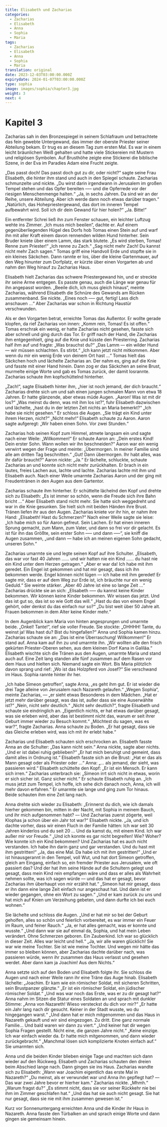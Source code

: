 ```yaml
---
title: Elisabeth und Zacharias
categories:
  - Zacharias
  - Elisabeth
  - Anna
  - Sophia
  - Maria
tags:
  - Zacharias
  - Elisabeth
  - Anna
  - Sophia
  - Maria
translation: original
date: 2023-12-03T03:00:00.000Z
expirydate: 2024-01-07T03:00:00.000Z
type: sophia
image: images/sophia/chapter3.jpg
weight: 3
next: 4
---
```


# Kapitel 3

Zacharias sah in den Bronzespiegel in seinem Schlafraum und betrachtete das fein gewebte Untergewand, das immer der oberste Priester seiner Abteilung bekam.
Er trug es an diesem Tag zum ersten Mal.
Es war in einem leicht bräunlichen Weiß gehalten und hatte viele Stickereien mit Mustern und religiösen Symbolen.
Auf Brusthöhe zeigte eine Stickerei die biblische Szene, in der Eva im Paradies Adam eine Frucht zeigte.

„Das passt doch!
Das passt doch gut zu dir, oder nicht?“ sagte seine Frau Elisabeth, die hinter ihm stand und auch in den Spiegel schaute.
Zacharias schmunzelte und nickte.
„Du wirst darin irgendwann in Jerusalem im großen Tempel stehen und das Opfer bereiten ––– und die Opferrede vor der riesigen Menschenmenge halten.“
„Ja, in sechs Jahren.
Da sind wir an der Reihe, unsere Abteilung.
Aber ich werde dann noch etwas darüber tragen.“
„Natürlich, das Hohepriestergewand, das dort im inneren Tempel aufbewahrt wird.
Soll ich dir dein Gewand für hier holen?“ „Ja.
Bitte!“

Ein entfernter Schrei ließ ihn zum Fenster schauen, ein leichter Luftzug wehte ins Zimmer.
„Ich muss mich beeilen“, dachte er.
Auf einem gegenüberliegenden Hügel des Dorfs hob Tomas einen Stein auf und warf ihn mit aller Kraft einem davon rennenden wilden Hund hinterher.
Sein Bruder kniete über einem Lamm, das stark blutete.
„Es wird sterben, Tomas!
Renne zum Priester!“
„Ich renne zu Zach.“
„Sag nicht mehr Zach!
Du kannst nicht mehr Zach sagen.“
Tomas griff eine Handvoll Erde und stopfte sie in ein kleines Säckchen.
Dann rannte er los, über die kleine Gartenmauer, auf den Weg hinunter zum Dorfplatz, er kürzte über einen Vorgarten ab und nahm den Weg hinauf zu Zacharias Haus.

Elisabeth hielt Zacharias das schwere Priestergewand hin, und er streckte ihr seine Arme entgegen.
Es passte genau, auch die Länge war genau für ihn angepasst worden.
„Beeile dich, ich muss gleich hinaus“, meinte Zacharias, während Elisabeth die Schnüre des Gewands am Rücken zusammenband.
Sie nickte.
„Eines noch ––– gut, fertig!
Lass dich anschauen ...“
Aber Zacharias war schon in Richtung Haustür verschwunden.

Als er den Vorgarten betrat, erreichte Tomas das Außentor.
Er wollte gerade klopfen, da rief Zacharias von innen: „Komm rein, Tomas!
Es ist offen.“
Tomas erschrak ein wenig, er hatte Zacharias nicht gesehen, fasste sich aber schnell und ging durch das Tor.
Er griff nach der Hand, die Zacharias ihm entgegenhielt, ging auf die Knie und küsste den Priesterring.
Zacharias half ihm auf und fragte: „Was brauchst du?“ „Das Lamm –– ein wilder Hund –– wir müssen schlachten.
Es stirbt.“
„Ich kann jetzt nicht mitkommen.
Aber wenn du mir ein wenig Erde von deinem Ort hast ...“ Tomas hielt das Säckchen hoch und lächelte Zacharias an.
Der nahm es, ging auf die Knie und fasste mit einer Hand hinein.
Dann zog er das Säckchen an seine Brust, murmelte einige Worte und gab es Tomas zurück, der damit losrannte.
Zacharias schaute ihm kopfschüttelnd hinterher.

„Zach!“, sagte Elisabeth hinter ihm, „hier ist noch jemand, der dich braucht.“
Zacharias drehte sich um und sah einen jungen schmalen Mann von etwa 18 Jahren.
Er hatte glänzende, aber etwas müde Augen.
„Aaron!
Was ist mit dir los?“ „Was meinst du denn, was mit ihm los ist?“, fuhr Elisabeth dazwischen und lächelte, „hast du in der letzten Zeit nichts an Maria bemerkt?“ „Ich habe sie nicht gesehen.“
Er schloss die Augen.
„Sie trägt ein Kind unter ihrem Herzen, nicht?“ „Nicht mehr!“
Elisabeth schaute zu Aaron.
Aaron sagte aufgeregt: „Wir haben einen Sohn.
Vor zwei Stunden.“

Zacharias hob seinen Kopf zum Himmel, atmete langsam ein und sagte nach einer Weile: „Willkommen!“
Er schaute Aaron an: „Dein erstes Kind!
Dein erster Sohn.
Wann wollen wir ihn beschneiden?“ Aaron war ein wenig verwirrt wegen der Frage und meinte: „Übermorgen.
In meiner Familie sind alle am dritten Tag beschnitten.“
„Gut!
Dann übermorgen.
Ihr habt alles, was ihr dafür braucht?“ Aaron nickte: „Ja.“
Er lächelte, schluckte, schaute Zacharias an und konnte sich nicht mehr zurückhalten.
Er brach in ein lautes, freies Lachen aus, lachte und lachte.
Zacharias lachte mit ihm und Elisabeth auch.
Nach einer Weile umarmte Zacharias Aaron und der ging mit Freudentränen in den Augen aus dem Gartentor.

Zacharias schaute ihm hinterher.
Er schüttelte lächelnd den Kopf und drehte sich zu Elisabeth: „Es ist immer so schön, wenn die Freude sich ihre Bahn bricht ...“
Aber Elisabeth stand nicht mehr.
Sie hatte sich weggedreht und war in die Knie gesunken.
Sie hielt sich mit beiden Händen ihre Brust.
Tränen liefen ihr aus den Augen.
Zacharias kniete vor ihr hin, er nahm ihre Hand: „Elisabeth!
Hast du Schmerzen?“ Nach einer Weile sagte sie leise: „Ich habe mich so für Aaron gefreut.
Sein Lachen.
Er hat einen inneren Sprung gemacht, zum Mann, zum Vater, und dann so frei vor dir gelacht.
Es ist für ihn das Größte, sein erster Sohn ––– und dann –––“, sie kniff die Augen zusammen, „und dann –– habe ich an meinen eigenen Sohn gedacht, unseren Sohn.“

Zacharias umarmte sie und legte seinen Kopf auf ihre Schulter.
„Elisabeth, das war vor fast 40 Jahren …… und wir hatten nie ein Kind …… du hast nie ein Kind unter dem Herzen getragen.“
„Aber er war da!
Ich habe mit ihm geredet.
Ein Engel ist gekommen und hat mir gesagt, dass ich ihn bekommen werde.
Engel können nicht lügen –– ich habe mit ihm geredet!
Er sagte mir, dass er auf dem Weg zur Erde ist, ich bräuchte nur ein wenig Geduld.“
Sie weinte stärker.
„Aber 40 Jahre ist eine so lange Zeit …“ Zacharias drückte sie an sich: „Elisabeth ––– du kannst keine Kinder bekommen.
Wir können keine Kinder bekommen.
Wir wissen das jetzt.
Und das ist gut so, das ist so wie Gott das will.“
„Hast du das von einem Engel gehört, oder denkst du das einfach nur so?“ „Du bist weit über 50 Jahre alt.
Frauen bekommen in dem Alter keine Kinder mehr.“

In dem Augenblick kam Maria von hinten angesprungen und umarmte beide.
„Onkel!
Tante!“, rief sie voller Freude.
Sie stockte: „OHHHH!
Tante, du weinst ja!
Was hast du?
Bist du hingefallen?“ Anna und Sophia kamen hinzu.
Zacharias schaute sie an: „Das ist eine Überraschung!
Willkommen!“
Er stand auf.
Anna kam auf ihn zu und umarmte ihn.
„Wir wollten alle den frisch gekürten Priester-Oberen sehen, aus dem kleinen Dorf Kana in Galiläa.“
Elisabeth wischte sich die Tränen aus den Augen, umarmte Maria und stand auch auf.
Eine Zeit lang standen alle fünf zusammen auf dem Rasen vor dem Haus und hielten sich.
Niemand sagte ein Wort.
Bis Maria plötzlich davon sprang und rief: „Wo ist das Holzpferd von Josef?“ Sie verschwand im Haus.
Sophia rannte hinter ihr her.

„Ich habe Simeon getroffen“, sagte Anna, „es geht ihm gut.
Er ist wieder die drei Tage alleine von Jerusalem nach Nazareth gelaufen.“
„Wegen Sophia“, meinte Zacharias, –– „er sieht etwas Besonderes in dem Mädchen.
„Hat er jetzt mehr darüber gesagt, was das ist, außer dass sie eine Auserwählte ist?“
„Nein, nicht sehr deutlich.“
„Nicht sehr deutlich?“, fragte Elisabeth und schaute sie eindringlich an.
„Eigentlich nichts, er hat etwas darüber gesagt, was sie erleben wird, aber das ist bestimmt nicht das, warum er seit ihrer Geburt immer wieder zu Besuch kommt.“
„Möchtest du sagen, was es war?“, fragte Zacharias.
Anna schaute zu Boden.
„Er hat gesagt, dass sie das Gleiche erleben wird, was ich mit ihr erlebt habe.“

Zacharias und Elisabeth schauten sich erschrocken an.
Elisabeth fasste Anna an die Schulter: „Das kann nicht sein.“
Anna nickte, sagte aber nichts.
„Und er ist dabei ruhig geblieben?“ „Er hat mich beruhigt und gemeint, dass damit alles in Ordnung ist.“
Elisabeth fasste sich an die Brust: „Hat er das als Mann gesagt oder als Priester oder ...“ Anna: „… als jemand, der sieht, was passieren wird.“
Elisabeth schüttelte den Kopf: „Er ist ein Mensch.
Er kann sich irren.“
Zacharias unterbrach sie: „Simeon irrt sich nicht in etwas, worin er sich sicher ist.
Ganz sicher nicht.“
Er schaute Elisabeth ruhig an.
„Ich muss jetzt zum Tempel, ich hoffe, ich sehe dich danach noch, Anna, ich will mehr davon erfahren.“
Er umarmte sie lange und ging zum Tor hinaus.
Beide schauten ihm eine Zeit lang nach.

Anna drehte sich wieder zu Elisabeth: „Erinnerst du dich, wie ich damals hierher gekommen bin, mitten in der Nacht, mit Sophia in meinem Bauch, und ihr mich aufgenommen habt?
–– Und Zacharias zuerst zögerte, weil Klophas ja schon über ein Jahr tot war?“ Elisabeth nickte.
„Ja, und ich dachte vorher, dass wir einen Fluch in der Familie hätten: Ich war seit 30 Jahren kinderlos und du seit 20 … Und da kamst du, mit einem Kind.
Ich war außer mir vor Freude.“
„Und ich konnte es gar nicht begreifen!
Wie?
Woher?
Wie konnte ich ein Kind bekommen?
Und Zacharias hat es auch nicht verstanden.
Ich habe ihn darin ganz und gar verstanden.
Und du hast mit ihm gestritten!“
„Ja, das eine Mal.
Da habe ich mit ihm gestritten!“
„Und er ist hinausgerannt in den Tempel, voll Wut, und hat dort Simeon getroffen, gleich am Eingang, einfach so, ein fremder Priester aus Jerusalem, wie oft passiert das?
Und der hat ihm seine Hände auf die Schultern gelegt und gesagt, dass mein Kind rein empfangen wäre und dass er alles als Wahrheit nehmen sollte, was ich sagen würde –– und das hat er gesagt, bevor Zacharias ihm überhaupt von mir erzählt hat.“
„Simeon hat mir gesagt, dass er ihn dann eine lange Zeit einfach nur angeschaut hat.
Und dann ist er wieder gegangen, ohne ein Wort zu sagen.“
„Und er kam zurück zu uns und hat mich auf Knien um Verzeihung gebeten, und dann durfte ich bei euch wohnen.“

Sie lächelte und schloss die Augen.
„Und er hat mir so bei der Geburt geholfen, alles so schön und feierlich vorbereitet, es war immer ein Feuer im Raum, und feiner Rauch.“
„Ja, er hat alles gemacht, was er konnte und wusste.“
„Und dann war sie auf einmal da, Sophia, und hat mein Leben verändert.
Ohne Schmerzen geboren.
Ein Zauberkind.
Ich war so glücklich in dieser Zeit.
Alles war leicht und hell.“
„Ja, wir alle waren glücklich!
Sie war wie meine Tochter.
Sie ist wie meine Tochter.
Und wegen mir hätte das immer so bleiben können, aber Zacharias dachte darüber nach, was passieren würde, wenn ihr zusammen das Haus verlasst und gesehen werdet.
Aber dann kam ja Joachim!
Aus dem Nichts.“

Anna setzte sich auf den Boden und Elisabeth folgte ihr.
Sie schloss die Augen und nach einer Weile rann ihr eine Träne das Auge hinab.
Elisabeth lächelte: „Joachim.
Er kam wie ein römischer Soldat, mit sicheren Schritten, sein Brustpanzer glänzte.“
„Er ist ein römischer Soldat, ein jüdischer römischer Soldat.“
„Und was war noch das Erste, was er zu dir gesagt hat?“ Anna nahm im Sitzen die Statur eines Soldaten an und sprach mit dunkler Stimme: „Anna von Nazareth!
Wieso versteckst du dich vor mir?“ „Er hatte ein Jahr lang nach dir gesucht.
Keiner in der Stadt wusste, wo du hingegangen warst.“
„Und dann hat er mich mitgenommen und das Haus in Nazareth gekauft und wir sind eingezogen.
Zu dritt.
Eine ganz normale Familie… Und bald waren wir dann zu viert.“
„Und keiner hat dir wegen Sophia Fragen gestellt.
Nicht eine, die ganzen Jahre nicht.“
„Keine einzige.
Ich war einfach wieder da.
Er hatte mich mitgenommen, und dann wieder zurückgebracht.“
„Manchmal lösen sich komplizierte Knoten einfach auf.“
Sie umarmten sich.

Anna und die beiden Kinder blieben einige Tage und machten sich dann wieder auf den Rückweg.
Elisabeth und Zacharias schauten den dreien beim Abschied lange nach.
Dann gingen sie ins Haus.
Zacharias wandte sich zu Elisabeth: „Wann war Joachim eigentlich das erste Mal in Nazareth?“ „Du meinst, als er verwundet war und Anna ihn gepflegt hat?
–– Das war zwei Jahre bevor er hierher kam.“
Zacharias nickte.
„Mhmh.“
„Warum fragst du?“ „Es stimmt nicht, dass sie vor seiner Rückkehr nie bei ihm im Zimmer geschlafen hat.“
„Und das hat sie auch nicht gesagt.
Sie hat nur gesagt, dass sie nie mit ihm zusammen gewesen ist.“

Kurz vor Sonnenuntergang erreichten Anna und die Kinder ihr Haus in Nazareth.
Anna fasste den Türbalken an und sprach einige Worte und dann gingen sie gemeinsam hinein.
